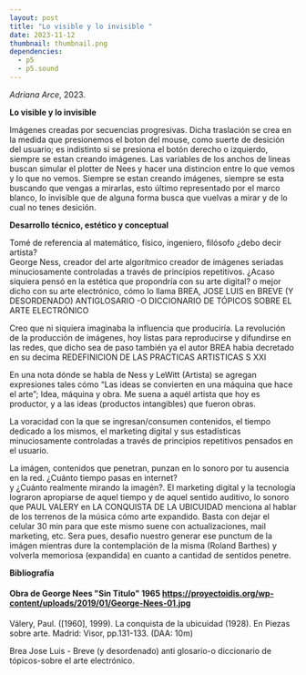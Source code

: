 ```yaml
---
layout: post
title: "Lo visible y lo invisible "
date: 2023-11-12
thumbnail: thumbnail.png
dependencies:
  - p5
  - p5.sound
---
```


<div id="div-sketch">
  <script type="text/javascript" src="sketch.js"></script>
</div>

_Adriana Arce_, 2023.

**Lo visible y lo invisible**

Imágenes creadas por secuencias progresivas. Dicha traslación se crea en la medida que presionemos el boton del mouse, como suerte de desición del usuario; es indistinto si se presiona el botón derecho o izquierdo, siempre se estan creando imágenes. Las variables de los anchos de lineas buscan simular el plotter de Nees y hacer una distincion entre lo que vemos y lo que no vemos. Siempre se estan creando imágenes, siempre se esta buscando que vengas a mirarlas, esto último representado por el marco blanco, lo invisible que de alguna forma busca que vuelvas a mirar y de lo cual no tenes desición.

**Desarrollo técnico, estético y conceptual**

Tomé de referencia al matemático, físico, ingeniero, filósofo
¿debo decir artista?  
George Ness, creador del arte algorítmico
creador de imágenes seriadas minuciosamente controladas a través de principios repetitivos.
¿Acaso siquiera pensó en la estética que propondría con su arte digital?  o mejor dicho con su arte electrónico, cómo lo llama BREA, JOSE LUIS en BREVE (Y DESORDENADO) ANTIGLOSARIO -O DICCIONARIO DE TÓPICOS SOBRE EL ARTE ELECTRÓNICO

Creo que ni siquiera imaginaba la influencia que produciría.
La revolución de la producción de imágenes, hoy listas para reproducirse y  difundirse en las redes, que dicho sea de paso también ya el autor BREA habia decretado en su decima REDEFINICION DE LAS PRACTICAS ARTISTICAS S XXI

En una nota dónde se habla de Ness y LeWitt (Artista) se agregan expresiones tales cómo “Las ideas se convierten en una máquina que hace el arte”; Idea, máquina y obra.
Me suena a aquél artista que hoy es productor, y a las ideas (productos intangibles) que fueron obras.

La voracidad con la que se ingresan/consumen contenidos, el tiempo dedicado a los mismos, el marketing digital y sus estadísticas minuciosamente controladas a través de principios repetitivos pensados en el usuario.

La imágen, contenidos que penetran, punzan en lo sonoro por tu ausencia en la red.
¿Cuánto tiempo pasas en internet?  
y ¿Cuánto realmente mirando la imagén?.
El marketing digital y la tecnología lograron apropiarse de aquel tiempo y de aquel sentido auditivo, lo sonoro que PAUL VALERY en LA CONQUISTA DE LA UBICUIDAD menciona al hablar de los terrenos de la música cómo arte expandido.
Basta con dejar el celular 30 min para que este mismo suene con actualizaciones, mail marketing, etc.
Sera pues, desafio nuestro generar ese punctum de la imágen mientras dure la contemplación de la misma (Roland Barthes) y volverla memoriosa (expandida) en cuanto a cantidad de sentidos penetre.




**Bibliografía**

#### Obra de George Nees "Sin Titulo" 1965 https://proyectoidis.org/wp-content/uploads/2019/01/George-Nees-01.jpg

Válery, Paul. ([1960], 1999). La conquista de la ubicuidad (1928). En Piezas
sobre arte. Madrid: Visor, pp.131-133. (DAA: 10m)

Brea Jose Luis - Breve (y desordenado) anti glosario-o diccionario de tópicos-sobre el arte electrónico.